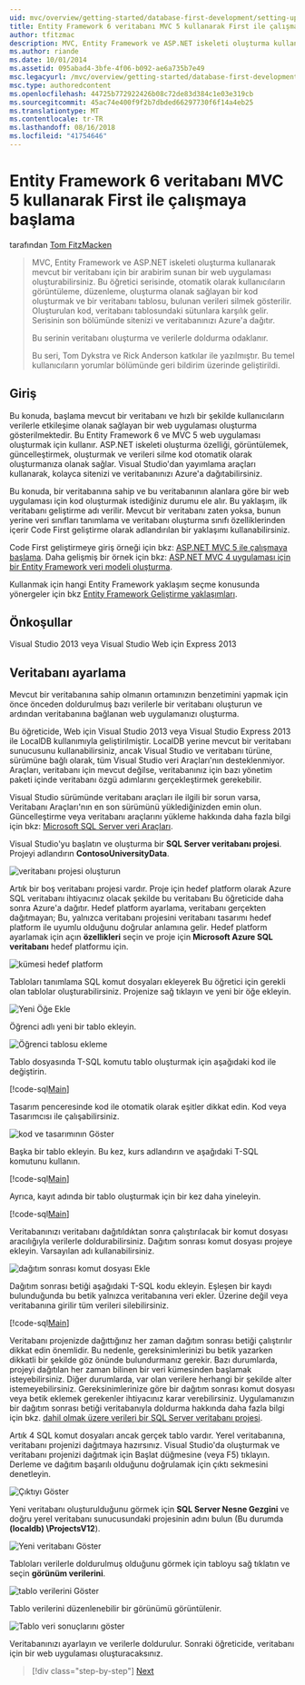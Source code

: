 ```yaml
---
uid: mvc/overview/getting-started/database-first-development/setting-up-database
title: Entity Framework 6 veritabanı MVC 5 kullanarak First ile çalışmaya başlama | Microsoft Docs
author: tfitzmac
description: MVC, Entity Framework ve ASP.NET iskeleti oluşturma kullanarak mevcut bir veritabanı için bir arabirim sunan bir web uygulaması oluşturabilirsiniz. Bu öğretici seri...
ms.author: riande
ms.date: 10/01/2014
ms.assetid: 095abad4-3bfe-4f06-b092-ae6a735b7e49
msc.legacyurl: /mvc/overview/getting-started/database-first-development/setting-up-database
msc.type: authoredcontent
ms.openlocfilehash: 44725b772922426b08c72de83d384c1e03e319cb
ms.sourcegitcommit: 45ac74e400f9f2b7dbded66297730f6f14a4eb25
ms.translationtype: MT
ms.contentlocale: tr-TR
ms.lasthandoff: 08/16/2018
ms.locfileid: "41754646"
---
```

<a name="getting-started-with-entity-framework-6-database-first-using-mvc-5"></a>Entity Framework 6 veritabanı MVC 5 kullanarak First ile çalışmaya başlama
====================
tarafından [Tom FitzMacken](https://github.com/tfitzmac)

> MVC, Entity Framework ve ASP.NET iskeleti oluşturma kullanarak mevcut bir veritabanı için bir arabirim sunan bir web uygulaması oluşturabilirsiniz. Bu öğretici serisinde, otomatik olarak kullanıcıların görüntüleme, düzenleme, oluşturma olanak sağlayan bir kod oluşturmak ve bir veritabanı tablosu, bulunan verileri silmek gösterilir. Oluşturulan kod, veritabanı tablosundaki sütunlara karşılık gelir. Serisinin son bölümünde sitenizi ve veritabanınızı Azure'a dağıtır.
> 
> Bu serinin veritabanı oluşturma ve verilerle doldurma odaklanır.
> 
> Bu seri, Tom Dykstra ve Rick Anderson katkılar ile yazılmıştır. Bu temel kullanıcıların yorumlar bölümünde geri bildirim üzerinde geliştirildi.


## <a name="introduction"></a>Giriş

Bu konuda, başlama mevcut bir veritabanı ve hızlı bir şekilde kullanıcıların verilerle etkileşime olanak sağlayan bir web uygulaması oluşturma gösterilmektedir. Bu Entity Framework 6 ve MVC 5 web uygulaması oluşturmak için kullanır. ASP.NET iskeleti oluşturma özelliği, görüntülemek, güncelleştirmek, oluşturmak ve verileri silme kod otomatik olarak oluşturmanıza olanak sağlar. Visual Studio'dan yayımlama araçları kullanarak, kolayca sitenizi ve veritabanınızı Azure'a dağıtabilirsiniz.

Bu konuda, bir veritabanına sahip ve bu veritabanının alanlara göre bir web uygulaması için kod oluşturmak istediğiniz durumu ele alır. Bu yaklaşım, ilk veritabanı geliştirme adı verilir. Mevcut bir veritabanı zaten yoksa, bunun yerine veri sınıfları tanımlama ve veritabanı oluşturma sınıfı özelliklerinden içerir Code First geliştirme olarak adlandırılan bir yaklaşımı kullanabilirsiniz.

Code First geliştirmeye giriş örneği için bkz: [ASP.NET MVC 5 ile çalışmaya başlama](../introduction/getting-started.md). Daha gelişmiş bir örnek için bkz: [ASP.NET MVC 4 uygulaması için bir Entity Framework veri modeli oluşturma](../getting-started-with-ef-using-mvc/creating-an-entity-framework-data-model-for-an-asp-net-mvc-application.md).

Kullanmak için hangi Entity Framework yaklaşım seçme konusunda yönergeler için bkz [Entity Framework Geliştirme yaklaşımları](https://msdn.microsoft.com/library/ms178359.aspx#dbfmfcf).

## <a name="prerequisites"></a>Önkoşullar

Visual Studio 2013 veya Visual Studio Web için Express 2013

## <a name="set-up-the-database"></a>Veritabanı ayarlama

Mevcut bir veritabanına sahip olmanın ortamınızın benzetimini yapmak için önce önceden doldurulmuş bazı verilerle bir veritabanı oluşturun ve ardından veritabanına bağlanan web uygulamanızı oluşturma.

Bu öğreticide, Web için Visual Studio 2013 veya Visual Studio Express 2013 ile LocalDB kullanımıyla geliştirilmiştir. LocalDB yerine mevcut bir veritabanı sunucusunu kullanabilirsiniz, ancak Visual Studio ve veritabanı türüne, sürümüne bağlı olarak, tüm Visual Studio veri Araçları'nın desteklenmiyor. Araçları, veritabanı için mevcut değilse, veritabanınız için bazı yönetim paketi içinde veritabanı özgü adımlarını gerçekleştirmek gerekebilir.

Visual Studio sürümünde veritabanı araçları ile ilgili bir sorun varsa, Veritabanı Araçları'nın en son sürümünü yüklediğinizden emin olun. Güncelleştirme veya veritabanı araçlarını yükleme hakkında daha fazla bilgi için bkz: [Microsoft SQL Server veri Araçları](https://msdn.microsoft.com/data/hh297027).

Visual Studio'yu başlatın ve oluşturma bir **SQL Server veritabanı projesi**. Projeyi adlandırın **ContosoUniversityData**.

![veritabanı projesi oluşturun](setting-up-database/_static/image1.png)

Artık bir boş veritabanı projesi vardır. Proje için hedef platform olarak Azure SQL veritabanı ihtiyacınız olacak şekilde bu veritabanı Bu öğreticide daha sonra Azure'a dağıtır. Hedef platform ayarlama, veritabanı gerçekten dağıtmayan; Bu, yalnızca veritabanı projesini veritabanı tasarımı hedef platform ile uyumlu olduğunu doğrular anlamına gelir. Hedef platform ayarlamak için açın **özellikleri** seçin ve proje için **Microsoft Azure SQL veritabanı** hedef platformu için.

![kümesi hedef platform](setting-up-database/_static/image2.png)

Tabloları tanımlama SQL komut dosyaları ekleyerek Bu öğretici için gerekli olan tablolar oluşturabilirsiniz. Projenize sağ tıklayın ve yeni bir öğe ekleyin.

![Yeni Öğe Ekle](setting-up-database/_static/image3.png)

Öğrenci adlı yeni bir tablo ekleyin.

![Öğrenci tablosu ekleme](setting-up-database/_static/image4.png)

Tablo dosyasında T-SQL komutu tablo oluşturmak için aşağıdaki kod ile değiştirin.

[!code-sql[Main](setting-up-database/samples/sample1.sql)]

Tasarım penceresinde kod ile otomatik olarak eşitler dikkat edin. Kod veya Tasarımcısı ile çalışabilirsiniz.

![kod ve tasarımının Göster](setting-up-database/_static/image5.png)

Başka bir tablo ekleyin. Bu kez, kurs adlandırın ve aşağıdaki T-SQL komutunu kullanın.

[!code-sql[Main](setting-up-database/samples/sample2.sql)]

Ayrıca, kayıt adında bir tablo oluşturmak için bir kez daha yineleyin.

[!code-sql[Main](setting-up-database/samples/sample3.sql)]

Veritabanınızı veritabanı dağıtıldıktan sonra çalıştırılacak bir komut dosyası aracılığıyla verilerle doldurabilirsiniz. Dağıtım sonrası komut dosyası projeye ekleyin. Varsayılan adı kullanabilirsiniz.

![dağıtım sonrası komut dosyası Ekle](setting-up-database/_static/image6.png)

Dağıtım sonrası betiği aşağıdaki T-SQL kodu ekleyin. Eşleşen bir kaydı bulunduğunda bu betik yalnızca veritabanına veri ekler. Üzerine değil veya veritabanına girilir tüm verileri silebilirsiniz.

[!code-sql[Main](setting-up-database/samples/sample4.sql)]

Veritabanı projenizde dağıttığınız her zaman dağıtım sonrası betiği çalıştırılır dikkat edin önemlidir. Bu nedenle, gereksinimlerinizi bu betik yazarken dikkatli bir şekilde göz önünde bulundurmanız gerekir. Bazı durumlarda, projeyi dağıtılan her zaman bilinen bir veri kümesinden başlamak isteyebilirsiniz. Diğer durumlarda, var olan verilere herhangi bir şekilde alter istemeyebilirsiniz. Gereksinimlerinize göre bir dağıtım sonrası komut dosyası veya betik eklemek gerekenler ihtiyacınız karar verebilirsiniz. Uygulamanızın bir dağıtım sonrası betiği veritabanıyla doldurma hakkında daha fazla bilgi için bkz. [dahil olmak üzere verileri bir SQL Server veritabanı projesi](https://blogs.msdn.com/b/ssdt/archive/2012/02/02/including-data-in-an-sql-server-database-project.aspx).

Artık 4 SQL komut dosyaları ancak gerçek tablo vardır. Yerel veritabanına, veritabanı projenizi dağıtmaya hazırsınız. Visual Studio'da oluşturmak ve veritabanı projenizi dağıtmak için Başlat düğmesine (veya F5) tıklayın. Derleme ve dağıtım başarılı olduğunu doğrulamak için çıktı sekmesini denetleyin.

![Çıktıyı Göster](setting-up-database/_static/image7.png)

Yeni veritabanı oluşturulduğunu görmek için **SQL Server Nesne Gezgini** ve doğru yerel veritabanı sunucusundaki projesinin adını bulun (Bu durumda **(localdb) \ProjectsV12**).

![Yeni veritabanı Göster](setting-up-database/_static/image8.png)

Tabloları verilerle doldurulmuş olduğunu görmek için tabloyu sağ tıklatın ve seçin **görünüm verilerini**.

![tablo verilerini Göster](setting-up-database/_static/image9.png)

Tablo verilerini düzenlenebilir bir görünümü görüntülenir.

![Tablo veri sonuçlarını göster](setting-up-database/_static/image10.png)

Veritabanınızı ayarlayın ve verilerle doldurulur. Sonraki öğreticide, veritabanı için bir web uygulaması oluşturacaksınız.

> [!div class="step-by-step"]
> [Next](creating-the-web-application.md)
